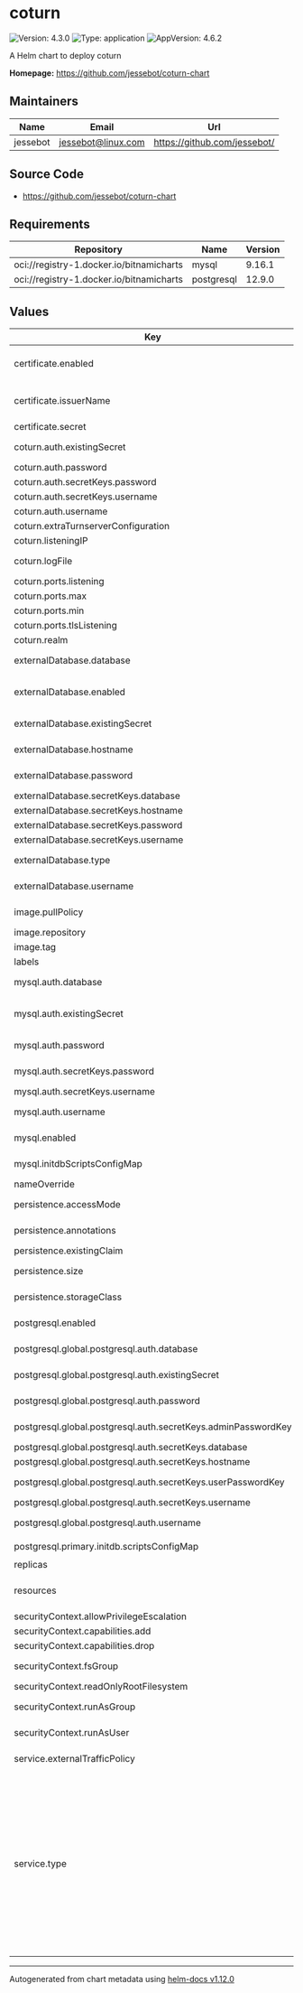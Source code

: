 # coturn

![Version: 4.3.0](https://img.shields.io/badge/Version-4.3.0-informational?style=flat-square) ![Type: application](https://img.shields.io/badge/Type-application-informational?style=flat-square) ![AppVersion: 4.6.2](https://img.shields.io/badge/AppVersion-4.6.2-informational?style=flat-square)

A Helm chart to deploy coturn

**Homepage:** <https://github.com/jessebot/coturn-chart>

## Maintainers

| Name | Email | Url |
| ---- | ------ | --- |
| jessebot | <jessebot@linux.com> | <https://github.com/jessebot/> |

## Source Code

* <https://github.com/jessebot/coturn-chart>

## Requirements

| Repository | Name | Version |
|------------|------|---------|
| oci://registry-1.docker.io/bitnamicharts | mysql | 9.16.1 |
| oci://registry-1.docker.io/bitnamicharts | postgresql | 12.9.0 |

## Values

| Key | Type | Default | Description |
|-----|------|---------|-------------|
| certificate.enabled | bool | `false` | Enables auto issuing certificates over cert-manager certificates https://cert-manager.io/docs/concepts/certificate/ |
| certificate.issuerName | string | `"letsencrypt-staging"` | name of cert-manager issuer to use for cert generation. change to production issuer when you're stable |
| certificate.secret | string | `"turn-tls"` | name of secret to create for ssl cert |
| coturn.auth.existingSecret | string | `""` | existing secret with keys username/password for coturn |
| coturn.auth.password | string | `""` | password for the main user of the turn server |
| coturn.auth.secretKeys.password | string | `"password"` | key in existing secret for turn server user's password |
| coturn.auth.secretKeys.username | string | `"username"` | key in existing secret for turn server user |
| coturn.auth.username | string | `"coturn"` | username for the main user of the turn server |
| coturn.extraTurnserverConfiguration | string | `"verbose\n"` | extra configuration for turnserver.conf |
| coturn.listeningIP | string | `"0.0.0.0"` | coturn's listening IP address |
| coturn.logFile | string | `"stdout"` | set the logfile. Defaults to stdout for use with kubectl logs |
| coturn.ports.listening | int | `3478` | insecure listening port |
| coturn.ports.max | int | `65535` | maximum ephemeral port for coturn |
| coturn.ports.min | int | `49152` | minimum ephemeral port for coturn |
| coturn.ports.tlsListening | int | `5349` | secure listening port |
| coturn.realm | string | `"turn.example.com"` | hostname for the coturn server realm |
| externalDatabase.database | string | `""` | database to create, ignored if existingSecret is passed in |
| externalDatabase.enabled | bool | `false` | enables the use of postgresql instead of the default sqlite to use the bundled subchart, enable this, and postgresql.enable |
| externalDatabase.existingSecret | string | `""` | name of existing Secret to use for postgresql credentials |
| externalDatabase.hostname | string | `""` | required if externalDatabase.enabled: true and postgresql.enabled: false |
| externalDatabase.password | string | `""` | password for database, ignored if existingSecret is passed in |
| externalDatabase.secretKeys.database | string | `""` | key in existing Secret to use for the database name |
| externalDatabase.secretKeys.hostname | string | `""` | key in existing Secret to use for the db's hostname |
| externalDatabase.secretKeys.password | string | `""` | key in existing Secret to use for db user's password |
| externalDatabase.secretKeys.username | string | `""` | key in existing Secret to use for the db user |
| externalDatabase.type | string | `"postgresql"` | Currently only postgresql is supported. mysql coming soon |
| externalDatabase.username | string | `""` | username for database, ignored if existingSecret is passed in |
| image.pullPolicy | string | `"IfNotPresent"` | image pull policy, set to Always if using image.tag: latest |
| image.repository | string | `"coturn/coturn"` | container registry and repo for coturn docker image |
| image.tag | string | `""` | docker tag for coturn server |
| labels | object | `{"component":"coturn"}` | Coturn specific labels |
| mysql.auth.database | string | `"coturn"` | database to create, ignored if existingSecret is passed in |
| mysql.auth.existingSecret | string | `""` | Use existing secret for password details.  The secret has to contain the keys mysql-root-password, mysql-replication-password and mysql-password |
| mysql.auth.password | string | `""` | password for db, autogenerated if empty & existingSecret empty |
| mysql.auth.secretKeys.password | string | `"password"` | key in existing Secret to use for coturn user's password |
| mysql.auth.secretKeys.username | string | `"username"` | key in exsiting Secret to use for the coturn user |
| mysql.auth.username | string | `"coturn"` | username for database, ignored if existingSecret is passed in |
| mysql.enabled | bool | `false` | enables bitnami mysql subchart, you can disable to use external db |
| mysql.initdbScriptsConfigMap | string | `"initdb-scripts-config"` | ConfigMap with the initdb scripts (Note: Overrides initdbScripts) |
| nameOverride | string | `""` | different name for the helm release |
| persistence.accessMode | string | `"ReadWriteOnce"` | access mode for the PVC, ignored if persistence.existingClaim passed in |
| persistence.annotations | object | `{}` | annotations for the PVC, ignored if persistence.existingClaim passed in |
| persistence.existingClaim | string | `""` | existing PVC to use instead of creating one on the fly |
| persistence.size | string | `"1Mi"` | size of the PVC, ignored if persistence.existingClaim passed in |
| persistence.storageClass | string | `""` | storageClass for the PVC, ignored if persistence.existingClaim passed in |
| postgresql.enabled | bool | `false` | enables bitnami postgresql subchart, you can disable to use external db |
| postgresql.global.postgresql.auth.database | string | `"coturn"` | database to create, ignored if existingSecret is passed in |
| postgresql.global.postgresql.auth.existingSecret | string | `""` | name of existing Secret to use for postgresql credentials |
| postgresql.global.postgresql.auth.password | string | `""` | password for db, autogenerated if empty & existingSecret empty |
| postgresql.global.postgresql.auth.secretKeys.adminPasswordKey | string | `"postgresPassword"` | key in existing Secret to use for postgres admin user's password |
| postgresql.global.postgresql.auth.secretKeys.database | string | `"database"` | key in existingSecret for database to create |
| postgresql.global.postgresql.auth.secretKeys.hostname | string | `"hostname"` | key in existingSecret for database to create |
| postgresql.global.postgresql.auth.secretKeys.userPasswordKey | string | `"password"` | key in existing Secret to use for coturn user's password |
| postgresql.global.postgresql.auth.secretKeys.username | string | `"username"` | key in exsiting Secret to use for the coturn user |
| postgresql.global.postgresql.auth.username | string | `"coturn"` | username for database, ignored if existingSecret is passed in |
| postgresql.primary.initdb.scriptsConfigMap | string | `"initdb-scripts-config"` | ConfigMap with scripts to be run at first boot |
| replicas | int | `1` |  |
| resources | object | `{}` | ref: kubernetes.io/docs/concepts/configuration/manage-resources-containers |
| securityContext.allowPrivilegeEscalation | bool | `true` | allow priviledged access |
| securityContext.capabilities.add | list | `["NET_BIND_SERVICE"]` | linux cabilities to allow for the coturn k8s pod |
| securityContext.capabilities.drop | list | `["ALL"]` | linux cabilities to disallow for the coturn k8s pod |
| securityContext.fsGroup | int | `1000` | all processes of the container are also part of the supplementary groupID |
| securityContext.readOnlyRootFilesystem | bool | `false` | allow modificatin to root filesystem |
| securityContext.runAsGroup | int | `1000` | for all Containers in the Pod, all processes run w/ this GroupID |
| securityContext.runAsUser | int | `1000` | for all Containers in the Pod, all processes run w/ this userID |
| service.externalTrafficPolicy | string | `""` | I don't actually know what this is 🤔 open a PR if you know    was originally "Local" |
| service.type | string | `"ClusterIP"` | The type of service to deploy for routing Coturn traffic.   ClusterIP: Recommended for DaemonSet configurations. This will create a              standard Kubernetes service for Coturn within the cluster.              No external networking will be configured as the DaemonSet              will handle binding to each Node's host networking    NodePort:  Recommended for Deployment configurations. This will open              TURN ports on every node and route traffic on these ports to              the Coturn pods. You will need to make sure your cloud              provider supports the cluster config setting,              apiserver.service-node-port-range, as this range must contain              the ports defined above for the service to be created.    LoadBalancer: This was what was originally set for this chart in the                 upstream of this fork, but with no details |

----------------------------------------------
Autogenerated from chart metadata using [helm-docs v1.12.0](https://github.com/norwoodj/helm-docs/releases/v1.12.0)
